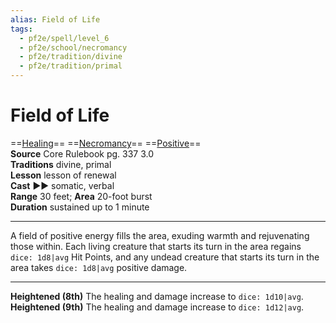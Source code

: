```yaml
---
alias: Field of Life
tags:
  - pf2e/spell/level_6
  - pf2e/school/necromancy
  - pf2e/tradition/divine
  - pf2e/tradition/primal
---
```


# Field of Life

==[Healing](Healing.md)== ==[Necromancy](Necromancy.md)== ==[Positive](Positive.md)==  
__Source__ Core Rulebook pg. 337 3.0  
**Traditions** divine, primal  
**Lesson** lesson of renewal  
**Cast** ►► somatic, verbal  
**Range** 30 feet; **Area** 20-foot burst  
**Duration** sustained up to 1 minute

---

A field of positive energy fills the area, exuding warmth and rejuvenating those within. Each living creature that starts its turn in the area regains `dice: 1d8|avg` Hit Points, and any undead creature that starts its turn in the area takes `dice: 1d8|avg` positive damage.

<hr>

**Heightened (8th)** The healing and damage increase to `dice: 1d10|avg`.  
**Heightened (9th)** The healing and damage increase to `dice: 1d12|avg`.
